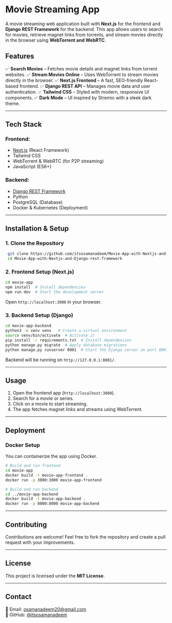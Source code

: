# Movie Streaming App

A movie streaming web application built with **Next.js** for the frontend and **Django REST Framework** for the backend. This app allows users to search for movies, retrieve magnet links from torrents, and stream movies directly in the browser using **WebTorrent and WebRTC**.

## Features

✅ **Search Movies** – Fetches movie details and magnet links from torrent websites.
✅ **Stream Movies Online** – Uses WebTorrent to stream movies directly in the browser.
✅ **Next.js Frontend** – A fast, SEO-friendly React-based frontend.
✅ **Django REST API** – Manages movie data and user authentication.
✅ **Tailwind CSS** – Styled with modern, responsive UI components.
✅ **Dark Mode** – UI inspired by Stremio with a sleek dark theme.

---

## Tech Stack

### **Frontend:**
- [Next.js](https://nextjs.org/) (React Framework)
- Tailwind CSS
- WebTorrent & WebRTC (for P2P streaming)
- JavaScript (ES6+)

### **Backend:**
- [Django REST Framework](https://www.django-rest-framework.org/)
- Python
- PostgreSQL (Database)
- Docker & Kubernetes (Deployment)

---

## Installation & Setup

### **1. Clone the Repository**
```bash
 git clone https://github.com/itsosamanadeem/Movie-App-with-Nextjs-and-Django-rest-framework.git
 cd Movie-App-with-Nextjs-and-Django-rest-framework
```

### **2. Frontend Setup (Next.js)**
```bash
cd movie-app
npm install  # Install dependencies
npm run dev  # Start the development server
```
Open `http://localhost:3000` in your browser.

### **3. Backend Setup (Django)**
```bash
cd movie-app-backend
python3 -m venv venv   # Create a virtual environment
source venv/bin/activate  # Activate it
pip install -r requirements.txt  # Install dependencies
python manage.py migrate  # Apply database migrations
python manage.py runserver 8001  # Start the Django server on port 8001
```
Backend will be running on `http://127.0.0.1:8001/`. 

---

## Usage

1. Open the frontend app (`http://localhost:3000`).
2. Search for a movie or series.
3. Click on a movie to start streaming.
4. The app fetches magnet links and streams using WebTorrent.

---

## Deployment
### **Docker Setup**
You can containerize the app using Docker.
```bash
# Build and run frontend
cd movie-app
docker build -t movie-app-frontend .
docker run -p 3000:3000 movie-app-frontend

# Build and run backend
cd ../movie-app-backend
docker build -t movie-app-backend .
docker run -p 8000:8000 movie-app-backend
```

---

## Contributing
Contributions are welcome! Feel free to fork the repository and create a pull request with your improvements.

---

## License
This project is licensed under the **MIT License**.

---

## Contact
📧 Email: osamanadeem20@gmail.com  
🐙 GitHub: [@itsosamanadeem](https://github.com/itsosamanadeem)

